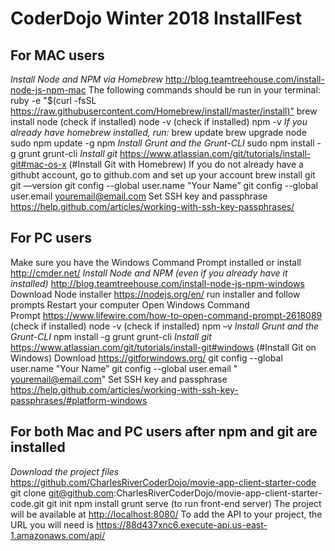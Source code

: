 # CoderDojo Winter 2018 InstallFest

## For MAC users

_Install Node and NPM via Homebrew_
<http://blog.teamtreehouse.com/install-node-js-npm-mac>
The following commands should be run in your terminal:
ruby -e "$(curl -fsSL <https://raw.githubusercontent.com/Homebrew/install/master/install)”>
brew install node
(check if installed) node -v
(check if installed) npm -v
_If you already have homebrew installed, run:_
brew update
brew upgrade node
sudo npm update -g npm
_Install Grunt and the Grunt-CLI_
sudo npm install -g grunt grunt-cli
_Install git_
<https://www.atlassian.com/git/tutorials/install-git#mac-os-x> (#Install Git with Homebrew)
If you do not already have a githubt account, go to github.com and set up your account
brew install git
git —version
git config --global user.name "Your Name”
git config --global user.email youremail@email.com
Set SSH key and passphrase <https://help.github.com/articles/working-with-ssh-key-passphrases/>

## For PC users

Make sure you have the Windows Command Prompt installed or install <http://cmder.net/>
_Install Node and NPM (even if you already have it installed)_
<http://blog.teamtreehouse.com/install-node-js-npm-windows>
  Download Node installer <https://nodejs.org/en/> run installer and follow prompts
  Restart your computer
  Open Windows Command Prompt <https://www.lifewire.com/how-to-open-command-prompt-2618089>
  (check if installed) node -v
  (check if installed) npm –v
_Install Grunt and the Grunt-CLI_
  npm install -g grunt grunt-cli
_Install git_
<https://www.atlassian.com/git/tutorials/install-git#windows> (#Install Git on Windows)
  Download <https://gitforwindows.org/>
  git config --global user.name "Your Name”
  git config --global user.email " youremail@email.com"
  Set SSH key and passphrase <https://help.github.com/articles/working-with-ssh-key-passphrases/#platform-windows>


## For both Mac and PC users after npm and git are installed

_Download the project files_
<https://github.com/CharlesRiverCoderDojo/movie-app-client-starter-code>
git clone git@github.com:CharlesRiverCoderDojo/movie-app-client-starter-code.git
git init
npm install
grunt serve (to run front-end server)
The project will be available at <http://localhost:8080/>
To add the API to your project, the URL you will need is <https://88d437xnc6.execute-api.us-east-1.amazonaws.com/api/>
